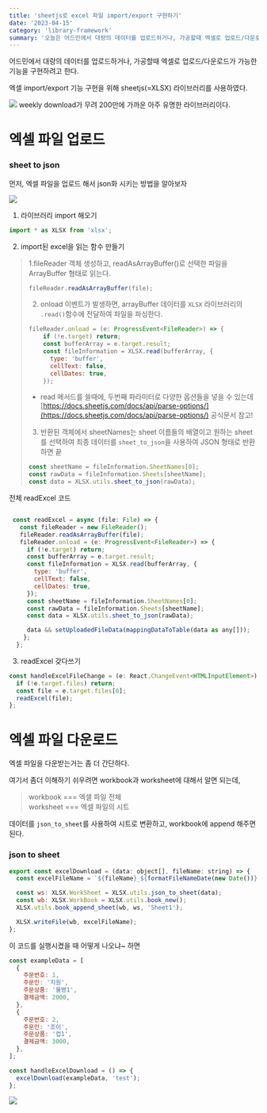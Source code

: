 ```yaml
---
title: 'sheetjs로 excel 파일 import/export 구현하기'
date: '2023-04-15'
category: 'library-framework'
summary: '오늘은 어드민에서 대량의 데이터를 업로드하거나, 가공할때 엑셀로 업로드/다운로드가 가능하게 만드려고 한다! 엑셀 import/export 기능 구현을 위해 sheetjs(=XLSX) 라이브러리를 사용하였다.'
---
```


어드민에서 대량의 데이터를 업로드하거나, 가공할때 엑셀로 업로드/다운로드가 가능한 기능을 구현하려고 한다.

엑셀 import/export 기능 구현을 위해 sheetjs(=XLSX) 라이브러리를 사용하였다.

![](https://velog.velcdn.com/images/jiwonyyy/post/05a68fe4-767e-4f6d-b572-a1c7aa8bb9f0/image.png)
weekly download가 무려 200만에 가까운 아주 유명한 라이브러리이다.

# 엑셀 파일 업로드

### sheet to json

먼저, 엑셀 파일을 업로드 해서 json화 시키는 방법을 알아보자

![](https://velog.velcdn.com/images/jiwonyyy/post/a9d655ac-c16b-4999-8491-b9c59404439d/image.gif)

1.  라이브러리 import 해오기

```js
import * as XLSX from 'xlsx';
```

2.  import된 excel을 읽는 함수 만들기

> 1.fileReader 객체 생성하고, readAsArrayBuffer()로 선택한 파일을 ArrayBuffer 형태로 읽는다.
>
> ```js
> fileReader.readAsArrayBuffer(file);
> ```
>
> 2.  onload 이벤트가 발생하면, arrayBuffer 데이터를 `XLSX` 라이브러리의 `.read()`함수에 전달하여 파일을 파싱한다.
>
> ```js
> fileReader.onload = (e: ProgressEvent<FileReader>) => {
>     if (!e.target) return;
>     const bufferArray = e.target.result;
>     const fileInformation = XLSX.read(bufferArray, {
>       type: 'buffer',
>       cellText: false,
>       cellDates: true,
>     });
> ```
>
> - read 메서드를 쓸때에, 두번째 파라미터로 다양한 옵션들을 넣을 수 있는데  
>   [https://docs.sheetjs.com/docs/api/parse-options/](https://docs.sheetjs.com/docs/api/parse-options/) 공식문서 참고!
>
> 3.  반환된 객체에서 sheetNames는 sheet 이름들의 배열이고 원하는 sheet를 선택하여 최종 데이터를 `sheet_to_json`을 사용하여 JSON 형태로 반환하면 끝
>
> ```js
> const sheetName = fileInformation.SheetNames[0];
> const rawData = fileInformation.Sheets[sheetName];
> const data = XLSX.utils.sheet_to_json(rawData);
> ```

전체 readExcel 코드

```js

 const readExcel = async (file: File) => {
   const fileReader = new FileReader();
   fileReader.readAsArrayBuffer(file);
   fileReader.onload = (e: ProgressEvent<FileReader>) => {
     if (!e.target) return;
     const bufferArray = e.target.result;
     const fileInformation = XLSX.read(bufferArray, {
       type: 'buffer',
       cellText: false,
       cellDates: true,
     });
     const sheetName = fileInformation.SheetNames[0];
     const rawData = fileInformation.Sheets[sheetName];
     const data = XLSX.utils.sheet_to_json(rawData);

     data && setUploadedFileData(mappingDataToTable(data as any[]));
    };
  };
```

3.  readExcel 갖다쓰기

```js
const handleExcelFileChange = (e: React.ChangeEvent<HTMLInputElement>) => {
  if (!e.target.files) return;
  const file = e.target.files[0];
  readExcel(file);
};
```

# 엑셀 파일 다운로드

엑셀 파일을 다운받는거는 좀 더 간단하다.

여기서 좀더 이해하기 쉬우려면 workbook과 worksheet에 대해서 알면 되는데,

> workbook === 엑셀 파일 전체  
> worksheet === 엑셀 파일의 시트

데이터를 `json_to_sheet`를 사용하여 시트로 변환하고, workbook에 append 해주면 된다.

### json to sheet

```js
export const excelDownload = (data: object[], fileName: string) => {
  const excelFileName = `${fileName}_${formatFileNameDate(new Date())}.xlsx`;

  const ws: XLSX.WorkSheet = XLSX.utils.json_to_sheet(data);
  const wb: XLSX.WorkBook = XLSX.utils.book_new();
  XLSX.utils.book_append_sheet(wb, ws, 'Sheet1');

  XLSX.writeFile(wb, excelFileName);
};
```

이 코드를 실행시켰을 때 어떻게 나오냐~ 하면

```js
const exampleData = [
  {
    주문번호: 1,
    주문인: '지원',
    주문상품: '물병1',
    결제금액: 2000,
  },
  {
    주문번호: 2,
    주문인: '조이',
    주문상품: '컵1',
    결제금액: 3000,
  },
];

const handleExcelDownload = () => {
  excelDownload(exampleData, 'test');
};
```

![](https://velog.velcdn.com/images/jiwonyyy/post/8ef93531-d8f3-49bc-bc9b-ee1b6fc34e15/image.png)
